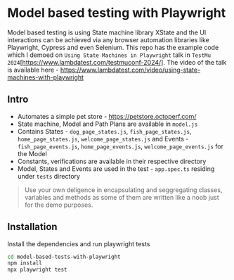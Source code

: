 # Model based testing with Playwright

Model based testing is using State machine library XState and the UI interactions can be achieved via any browser automation libraries like Playwright, Cypress and even Selenium. This repo has the example code which I demoed on `Using State Machines in Playwright` talk in `TestMu 2024`[https://www.lambdatest.com/testmuconf-2024/]. The video of the talk is available here - https://www.lambdatest.com/video/using-state-machines-with-playwright

## Intro

- Automates a simple pet store - https://petstore.octoperf.com/
- State machine, Model and Path Plans are available in `model.js`
- Contains States - `dog_page_states.js`, `fish_page_states.js`, `home_page_states.js`, `welcome_page_states.js` and Events - `fish_page_events.js`, `home_page_events.js`, `welcome_page_events.js` for the Model
- Constants, verifications are available in their respective directory
- Model, States and Events are used in the test - `app.spec.ts` residing under `tests` directory

> Use your own deligence in encapsulating and seggregating classes, variables and methods as some of them are written like a noob just for the demo purposes.

## Installation

Install the dependencies and run playwright tests

```sh
cd model-based-tests-with-playwright
npm install
npx playwright test
```